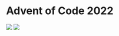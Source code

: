 Advent of Code 2022
===================

![](https://img.shields.io/badge/stars%20⭐-48-yellow) ![](https://img.shields.io/badge/days%20completed-24-red)